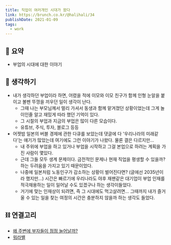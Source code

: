 ```yaml
---
title: 직업이 여러개인 시대가 왔다
link: https://brunch.co.kr/@halihali/34
publishDate: 2021-01-09
tags:
  - work
---
```

## 📝 요약 
- 부업의 시대에 대한 이야기  

## 🤔 생각하기 
- 내가 생각하던 부업이라 하면, 어렸을 적에 이모와 이모 친구가 함께 인형 눈알을 붙이고 볼펜 뚜껑을 끼우던 일이 생각이 난다.  
  - 그때 나는 부모님께서 멀리 가셔서 동생과 함께 맡겨졌던 상황이었는데 그게 놀이인줄 알고 재밌게 따라 했던 기억이 있다.  
  - 그 시절의 부업과 지금의 부업은 많이 다른 모습이다.  
  - 유튜브, 주식, 투자, 블로그 등등  
- 어젯밤 일본의 버블 경제에 관한 다큐를 보았는데 댓글에 다 '우리나라의 미래같다'는 얘기가 많았는데 여기에도 그런 이야기가 나왔다. 물론 결은 다르지만... 
  - 내 주위에 부업을 하고 있거나 부업을 시작하고 그걸 본업으로 하려는 계획을 가진 사람이 몇있다.  
  - 근데 그들 모두 생계 문제이다. 금전적인 문제나 현재 직업을 평생할 수 있을까? 하는 두려움을 가지고 있기 때문이었다.  
  - 나중에 일본처럼 노동인구가 감소하는 상황이 벌어진다면? (글에선 2035년이라 했지만...) 시간은 빠르기에 우리나라도 야후 재팬같은 대기업이 부업 인재를 적극채용하는 일이 일어날 수도 있겠구나 하는 생각이들었다.  
  - 거기에 맞는 인재상이 되려면, 즉 그 시대에도 먹고살려면... 그때까지 내가 즐거울 수 있는 일을 찾는 여정의 시간은 충분하지 않을까 하는 생각도 들었다. 

## ⛓ 연결고리 
- [왜 주변에 부자들이 점점 늘어날까?](../Life/why-are-there-more-and-more-rich-people-around)
- [워라밸](../Life/work-life-balance)